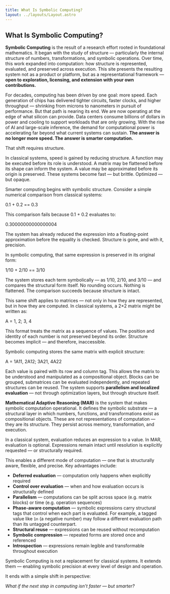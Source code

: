 ```yaml
---
title: What Is Symbolic Computing?
layout: ../layouts/Layout.astro
---
```


## What Is Symbolic Computing?

**Symbolic Computing** is the result of a research effort rooted in foundational mathematics. It began with the study of structure — particularly the internal structure of numbers, transformations, and symbolic operations. Over time, this work expanded into computation: how structure is represented, evaluated, and preserved across execution. This site presents the resulting system not as a product or platform, but as a representational framework —  **open to exploration, licensing, and extension with your own contributions.**

For decades, computing has been driven by one goal: more speed. Each generation of chips has delivered tighter circuits, faster clocks, and higher throughput — shrinking from microns to nanometers in pursuit of performance. But that path is nearing its end. We are now operating at the edge of what silicon can provide. Data centers consume billions of dollars in power and cooling to support workloads that are only growing. With the rise of AI and large-scale inference, the demand for computational power is accelerating far beyond what current systems can sustain. **The answer is no longer more speed. The answer is smarter computation.**

That shift requires structure.

In classical systems, speed is gained by reducing structure. A function may be executed before its role is understood. A matrix may be flattened before its shape can inform the system. A value may be approximated before its origin is preserved. These systems become fast — but brittle. Optimized — but opaque.

Smarter computing begins with symbolic structure. Consider a simple numerical comparison from classical systems:

0.1 + 0.2 == 0.3

This comparison fails because 0.1 + 0.2 evaluates to:

0.30000000000000004

The system has already reduced the expression into a floating-point approximation before the equality is checked. Structure is gone, and with it, precision.

In symbolic computing, that same expression is preserved in its original form:

1/10 + 2/10 == 3/10

The system stores each term symbolically — as 1/10, 2/10, and 3/10 — and compares the structural form itself. No rounding occurs. Nothing is flattened. The comparison succeeds because structure is intact.

This same shift applies to matrices — not only in how they are represented, but in how they are computed. In classical systems, a 2×2 matrix might be written as:

A = 1, 2; 3, 4

This format treats the matrix as a sequence of values. The position and identity of each number is not preserved beyond its order. Structure becomes implicit — and therefore, inaccessible.

Symbolic computing stores the same matrix with explicit structure:

A = 1A11, 2A12; 3A21, 4A22

Each value is paired with its row and column tag. This allows the matrix to be understood and manipulated as a compositional object. Blocks can be grouped, submatrices can be evaluated independently, and repeated structures can be reused. The system supports **parallelism and localized evaluation** — not through optimization layers, but through structure itself.

**Mathematical Adaptive Reasoning (MAR)** is the system that makes symbolic computation operational. It defines the symbolic substrate — a structural layer in which numbers, functions, and transformations exist as compositional objects. These are not representations of computation — they are its structure. They persist across memory, transformation, and execution.

In a classical system, evaluation reduces an expression to a value. In MAR, evaluation is optional. Expressions remain intact until resolution is explicitly requested — or structurally required.

This enables a different mode of computation — one that is structurally aware, flexible, and precise. Key advantages include:

- **Deferred evaluation** — computation only happens when explicitly required  
- **Control over evaluation** — when and how evaluation occurs is structurally defined  
- **Parallelism** — computations can be split across space (e.g. matrix blocks) or time (e.g. operation sequences)  
- **Phase-aware computation** — symbolic expressions carry structural tags that control when each part is evaluated. For example, a tagged value like `1n` (a negative number) may follow a different evaluation path than its untagged counterpart.  
- **Structural reuse** — expressions can be reused without recomputation  
- **Symbolic compression** — repeated forms are stored once and referenced  
- **Introspection** — expressions remain legible and transformable throughout execution

Symbolic Computing is not a replacement for classical systems. It extends them — enabling symbolic precision at every level of design and operation.

It ends with a simple shift in perspective:

*What if the next step in computing isn’t faster — but smarter?*
